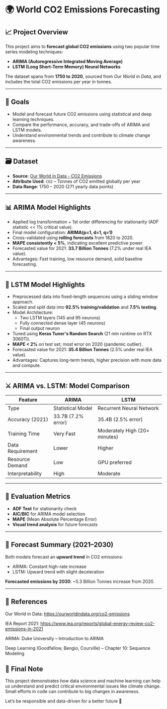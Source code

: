 # 🌍 World CO2 Emissions Forecasting

## 📈 Project Overview

This project aims to **forecast global CO2 emissions** using two popular time series modeling techniques: 
- **ARIMA (Autoregressive Integrated Moving Average)**
- **LSTM (Long Short-Term Memory) Neural Networks**

The dataset spans from **1750 to 2020**, sourced from *Our World in Data*, and includes the total CO2 emissions per year in tonnes.

---

## 🎯 Goals

- Model and forecast future CO2 emissions using statistical and deep learning techniques.
- Compare the performance, accuracy, and trade-offs of ARIMA and LSTM models.
- Understand environmental trends and contribute to climate change awareness.

---

## 🗃️ Dataset

- **Source**: [Our World in Data - CO2 Emissions](https://ourworldindata.org/co2-emissions)
- **Attribute Used**: `CO2` – Tonnes of CO2 emitted globally per year
- **Data Range**: 1750 – 2020 (271 yearly data points)

---

## 📊 ARIMA Model Highlights

- Applied log transformation + 1st order differencing for stationarity (ADF statistic << 1% critical value).
- Final model configuration: **ARIMA(p=1, d=1, q=1)**
- Cross-validated using **rolling forecasts** from 1820 to 2020.
- **MAPE consistently < 5%**, indicating excellent predictive power.
- Forecasted value for 2021: **33.7 Billion Tonnes** (7.2% under real IEA value).
- Advantages: Fast training, low resource demand, solid baseline forecasting.

---

## 🤖 LSTM Model Highlights

- Preprocessed data into fixed-length sequences using a sliding window approach.
- Scaled and split data into **92.5% training/validation** and **7.5% testing**.
- Model Architecture:
  - Two LSTM layers (145 and 95 neurons)
  - Fully connected dense layer (45 neurons)
  - Final output neuron
- Tuned using **Keras Tuner's Random Search** (21 min runtime on RTX 3060Ti).
- **MAPE < 2%** on test set; most error on 2020 (pandemic outlier).
- Forecasted value for 2021: **35.4 Billion Tonnes** (2.5% under real IEA value).
- Advantages: Captures long-term trends, higher precision with more data and compute.

---

## ⚔️ ARIMA vs. LSTM: Model Comparison

| Feature            | ARIMA                      | LSTM                            |
|-------------------|----------------------------|----------------------------------|
| Type              | Statistical Model          | Recurrent Neural Network         |
| Accuracy (2021)   | 33.7B (7.2% error)         | 35.4B (2.5% error)               |
| Training Time     | Very Fast                  | Moderately High (20+ minutes)    |
| Data Requirement  | Lower                      | Higher                           |
| Resource Demand   | Low                        | GPU preferred                    |
| Interpretability  | High                       | Moderate                         |

---

## 🧪 Evaluation Metrics

- **ADF Test** for stationarity check
- **AIC/BIC** for ARIMA model selection
- **MAPE** (Mean Absolute Percentage Error)
- **Visual trend analysis** for future forecasts

---

## 📅 Forecast Summary (2021–2030)

Both models forecast an **upward trend** in CO2 emissions:
- ARIMA: Constant high-rate increase
- LSTM: Upward trend with slight deceleration

**Forecasted emissions by 2030**: ~5.3 Billion Tonnes increase from 2020.

---

## 📘 References
Our World in Data: https://ourworldindata.org/co2-emissions

IEA Report 2021: https://www.iea.org/reports/global-energy-review-co2-emissions-in-2021

ARIMA: Duke University – Introduction to ARIMA

Deep Learning (Goodfellow, Bengio, Courville) – Chapter 10: Sequence Modeling

## 📢 Final Note
This project demonstrates how data science and machine learning can help us understand and predict critical environmental issues like climate change. Small efforts in code can contribute to big changes in awareness.

Let’s be responsible and data-driven for a better future 🌱


